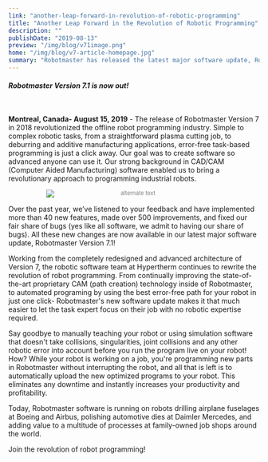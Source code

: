 ```yaml
---
link: "another-leap-forward-in-revolution-of-robotic-programming"
title: "Another Leap Forward in the Revolution of Robotic Programming"
description: ""
publishDate: "2019-08-13"
preview: "/img/blog/v71image.png"
home: "/img/blog/v7-article-homepage.jpg"
summary: "Robotmaster has released the latest major software update, Robotmaster Version 7.1!"
---
```

#### *Robotmaster Version 7.1 is now out!*
<br>

**Montreal, Canada- August 15, 2019** - The release of Robotmaster Version 7 in 2018 revolutionized the offline robot programming industry. Simple to complex robotic tasks, from a straightforward plasma cutting job, to deburring and additive manufacturing applications, error-free task-based programming is just a click away. Our goal was to create software so advanced anyone can use it. Our strong background in CAD/CAM (Computer Aided Manufacturing) software enabled us to bring a revolutionary approach to programming industrial robots.

<div style="font-size:80%; text-align: center; float:center;margin-bottom: 1em;color:grey;"><img src="/img/blog/v71-body-image.png" alt="alternate text" style="max-width:70%; display: block;margin-bottom: 0.2em; margin-left: auto; margin-right: auto;"></div>

Over the past year, we’ve listened to your feedback and have implemented more than 40 new features, made over 500 improvements, and fixed our fair share of bugs (yes like all software, we admit to having our share of bugs). All these new changes are now available in our latest major software update, Robotmaster Version 7.1!
 
Working from the completely redesigned and advanced architecture of Version 7, the robotic software team at Hypertherm continues to rewrite the revolution of robot programming. From continually improving the state-of-the-art proprietary CAM (path creation) technology inside of Robotmaster, to automated programing by using the best error-free path for your robot in just one click- Robotmaster's new software update makes it that much easier to let the task expert focus on their job with no robotic expertise required.
 
Say goodbye to manually teaching your robot or using simulation software that doesn't take collisions, singularities, joint collisions and any other robotic error into account before you run the program live on your robot! How? While your robot is working on a job, you're programming new parts in Robotmaster without interrupting the robot, and all that is left is to automatically upload the new optimized programs to your robot. This eliminates any downtime and instantly increases your productivity and profitability.
 
Today, Robotmaster software is running on robots drilling airplane fuselages at Boeing and Airbus, polishing automotive dies at Daimler Mercedes, and adding value to a multitude of processes at family-owned job shops around the world. 
 
Join the revolution of robot programming!
